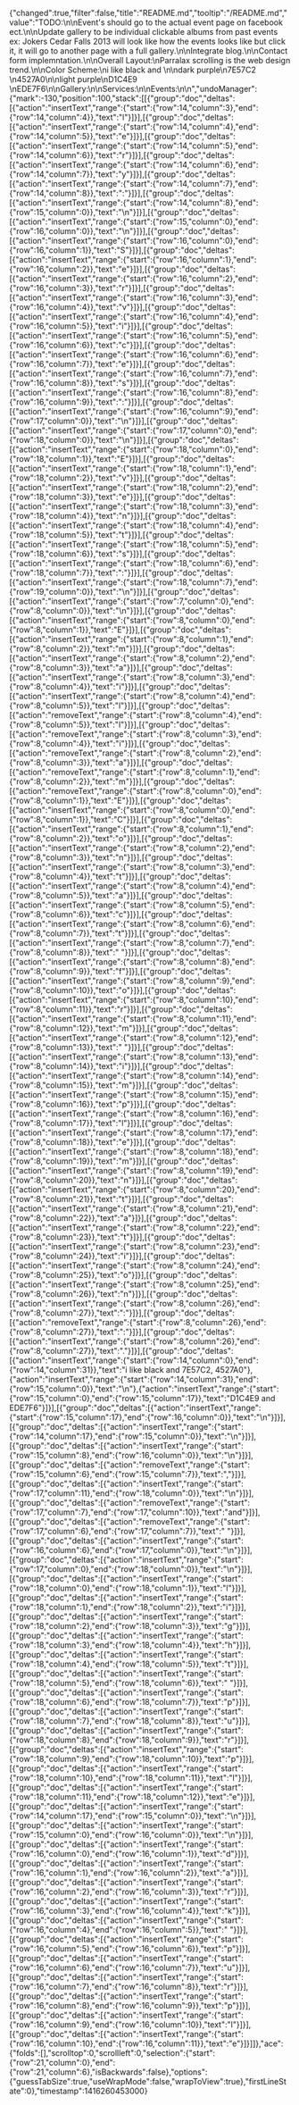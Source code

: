 {"changed":true,"filter":false,"title":"README.md","tooltip":"/README.md","value":"TODO:\n\nEvent's should go to the actual event page on facebook ect.\n\nUpdate gallery to be individual clickable albums from past events ex: Jokers Cedar Falls 2013 will look like how the events looks like but click it, it will go to another page with a full gallery.\n\nIntegrate blog.\n\nContact form implemntation.\n\nOverall Layout:\nParralax scrolling is the web design trend.\n\nColor Scheme:\ni like black and \n\ndark purple\n7E57C2 \n4527A0\n\nlight purple\nD1C4E9 \nEDE7F6\n\nGallery:\n\nServices:\n\nEvents:\n\n","undoManager":{"mark":-130,"position":100,"stack":[[{"group":"doc","deltas":[{"action":"insertText","range":{"start":{"row":14,"column":3},"end":{"row":14,"column":4}},"text":"l"}]}],[{"group":"doc","deltas":[{"action":"insertText","range":{"start":{"row":14,"column":4},"end":{"row":14,"column":5}},"text":"e"}]}],[{"group":"doc","deltas":[{"action":"insertText","range":{"start":{"row":14,"column":5},"end":{"row":14,"column":6}},"text":"r"}]}],[{"group":"doc","deltas":[{"action":"insertText","range":{"start":{"row":14,"column":6},"end":{"row":14,"column":7}},"text":"y"}]}],[{"group":"doc","deltas":[{"action":"insertText","range":{"start":{"row":14,"column":7},"end":{"row":14,"column":8}},"text":":"}]}],[{"group":"doc","deltas":[{"action":"insertText","range":{"start":{"row":14,"column":8},"end":{"row":15,"column":0}},"text":"\n"}]}],[{"group":"doc","deltas":[{"action":"insertText","range":{"start":{"row":15,"column":0},"end":{"row":16,"column":0}},"text":"\n"}]}],[{"group":"doc","deltas":[{"action":"insertText","range":{"start":{"row":16,"column":0},"end":{"row":16,"column":1}},"text":"S"}]}],[{"group":"doc","deltas":[{"action":"insertText","range":{"start":{"row":16,"column":1},"end":{"row":16,"column":2}},"text":"e"}]}],[{"group":"doc","deltas":[{"action":"insertText","range":{"start":{"row":16,"column":2},"end":{"row":16,"column":3}},"text":"r"}]}],[{"group":"doc","deltas":[{"action":"insertText","range":{"start":{"row":16,"column":3},"end":{"row":16,"column":4}},"text":"v"}]}],[{"group":"doc","deltas":[{"action":"insertText","range":{"start":{"row":16,"column":4},"end":{"row":16,"column":5}},"text":"i"}]}],[{"group":"doc","deltas":[{"action":"insertText","range":{"start":{"row":16,"column":5},"end":{"row":16,"column":6}},"text":"c"}]}],[{"group":"doc","deltas":[{"action":"insertText","range":{"start":{"row":16,"column":6},"end":{"row":16,"column":7}},"text":"e"}]}],[{"group":"doc","deltas":[{"action":"insertText","range":{"start":{"row":16,"column":7},"end":{"row":16,"column":8}},"text":"s"}]}],[{"group":"doc","deltas":[{"action":"insertText","range":{"start":{"row":16,"column":8},"end":{"row":16,"column":9}},"text":":"}]}],[{"group":"doc","deltas":[{"action":"insertText","range":{"start":{"row":16,"column":9},"end":{"row":17,"column":0}},"text":"\n"}]}],[{"group":"doc","deltas":[{"action":"insertText","range":{"start":{"row":17,"column":0},"end":{"row":18,"column":0}},"text":"\n"}]}],[{"group":"doc","deltas":[{"action":"insertText","range":{"start":{"row":18,"column":0},"end":{"row":18,"column":1}},"text":"E"}]}],[{"group":"doc","deltas":[{"action":"insertText","range":{"start":{"row":18,"column":1},"end":{"row":18,"column":2}},"text":"v"}]}],[{"group":"doc","deltas":[{"action":"insertText","range":{"start":{"row":18,"column":2},"end":{"row":18,"column":3}},"text":"e"}]}],[{"group":"doc","deltas":[{"action":"insertText","range":{"start":{"row":18,"column":3},"end":{"row":18,"column":4}},"text":"n"}]}],[{"group":"doc","deltas":[{"action":"insertText","range":{"start":{"row":18,"column":4},"end":{"row":18,"column":5}},"text":"t"}]}],[{"group":"doc","deltas":[{"action":"insertText","range":{"start":{"row":18,"column":5},"end":{"row":18,"column":6}},"text":"s"}]}],[{"group":"doc","deltas":[{"action":"insertText","range":{"start":{"row":18,"column":6},"end":{"row":18,"column":7}},"text":":"}]}],[{"group":"doc","deltas":[{"action":"insertText","range":{"start":{"row":18,"column":7},"end":{"row":19,"column":0}},"text":"\n"}]}],[{"group":"doc","deltas":[{"action":"insertText","range":{"start":{"row":7,"column":0},"end":{"row":8,"column":0}},"text":"\n"}]}],[{"group":"doc","deltas":[{"action":"insertText","range":{"start":{"row":8,"column":0},"end":{"row":8,"column":1}},"text":"E"}]}],[{"group":"doc","deltas":[{"action":"insertText","range":{"start":{"row":8,"column":1},"end":{"row":8,"column":2}},"text":"m"}]}],[{"group":"doc","deltas":[{"action":"insertText","range":{"start":{"row":8,"column":2},"end":{"row":8,"column":3}},"text":"a"}]}],[{"group":"doc","deltas":[{"action":"insertText","range":{"start":{"row":8,"column":3},"end":{"row":8,"column":4}},"text":"i"}]}],[{"group":"doc","deltas":[{"action":"insertText","range":{"start":{"row":8,"column":4},"end":{"row":8,"column":5}},"text":"l"}]}],[{"group":"doc","deltas":[{"action":"removeText","range":{"start":{"row":8,"column":4},"end":{"row":8,"column":5}},"text":"l"}]}],[{"group":"doc","deltas":[{"action":"removeText","range":{"start":{"row":8,"column":3},"end":{"row":8,"column":4}},"text":"i"}]}],[{"group":"doc","deltas":[{"action":"removeText","range":{"start":{"row":8,"column":2},"end":{"row":8,"column":3}},"text":"a"}]}],[{"group":"doc","deltas":[{"action":"removeText","range":{"start":{"row":8,"column":1},"end":{"row":8,"column":2}},"text":"m"}]}],[{"group":"doc","deltas":[{"action":"removeText","range":{"start":{"row":8,"column":0},"end":{"row":8,"column":1}},"text":"E"}]}],[{"group":"doc","deltas":[{"action":"insertText","range":{"start":{"row":8,"column":0},"end":{"row":8,"column":1}},"text":"C"}]}],[{"group":"doc","deltas":[{"action":"insertText","range":{"start":{"row":8,"column":1},"end":{"row":8,"column":2}},"text":"o"}]}],[{"group":"doc","deltas":[{"action":"insertText","range":{"start":{"row":8,"column":2},"end":{"row":8,"column":3}},"text":"n"}]}],[{"group":"doc","deltas":[{"action":"insertText","range":{"start":{"row":8,"column":3},"end":{"row":8,"column":4}},"text":"t"}]}],[{"group":"doc","deltas":[{"action":"insertText","range":{"start":{"row":8,"column":4},"end":{"row":8,"column":5}},"text":"a"}]}],[{"group":"doc","deltas":[{"action":"insertText","range":{"start":{"row":8,"column":5},"end":{"row":8,"column":6}},"text":"c"}]}],[{"group":"doc","deltas":[{"action":"insertText","range":{"start":{"row":8,"column":6},"end":{"row":8,"column":7}},"text":"t"}]}],[{"group":"doc","deltas":[{"action":"insertText","range":{"start":{"row":8,"column":7},"end":{"row":8,"column":8}},"text":" "}]}],[{"group":"doc","deltas":[{"action":"insertText","range":{"start":{"row":8,"column":8},"end":{"row":8,"column":9}},"text":"f"}]}],[{"group":"doc","deltas":[{"action":"insertText","range":{"start":{"row":8,"column":9},"end":{"row":8,"column":10}},"text":"o"}]}],[{"group":"doc","deltas":[{"action":"insertText","range":{"start":{"row":8,"column":10},"end":{"row":8,"column":11}},"text":"r"}]}],[{"group":"doc","deltas":[{"action":"insertText","range":{"start":{"row":8,"column":11},"end":{"row":8,"column":12}},"text":"m"}]}],[{"group":"doc","deltas":[{"action":"insertText","range":{"start":{"row":8,"column":12},"end":{"row":8,"column":13}},"text":" "}]}],[{"group":"doc","deltas":[{"action":"insertText","range":{"start":{"row":8,"column":13},"end":{"row":8,"column":14}},"text":"i"}]}],[{"group":"doc","deltas":[{"action":"insertText","range":{"start":{"row":8,"column":14},"end":{"row":8,"column":15}},"text":"m"}]}],[{"group":"doc","deltas":[{"action":"insertText","range":{"start":{"row":8,"column":15},"end":{"row":8,"column":16}},"text":"p"}]}],[{"group":"doc","deltas":[{"action":"insertText","range":{"start":{"row":8,"column":16},"end":{"row":8,"column":17}},"text":"l"}]}],[{"group":"doc","deltas":[{"action":"insertText","range":{"start":{"row":8,"column":17},"end":{"row":8,"column":18}},"text":"e"}]}],[{"group":"doc","deltas":[{"action":"insertText","range":{"start":{"row":8,"column":18},"end":{"row":8,"column":19}},"text":"m"}]}],[{"group":"doc","deltas":[{"action":"insertText","range":{"start":{"row":8,"column":19},"end":{"row":8,"column":20}},"text":"n"}]}],[{"group":"doc","deltas":[{"action":"insertText","range":{"start":{"row":8,"column":20},"end":{"row":8,"column":21}},"text":"t"}]}],[{"group":"doc","deltas":[{"action":"insertText","range":{"start":{"row":8,"column":21},"end":{"row":8,"column":22}},"text":"a"}]}],[{"group":"doc","deltas":[{"action":"insertText","range":{"start":{"row":8,"column":22},"end":{"row":8,"column":23}},"text":"t"}]}],[{"group":"doc","deltas":[{"action":"insertText","range":{"start":{"row":8,"column":23},"end":{"row":8,"column":24}},"text":"i"}]}],[{"group":"doc","deltas":[{"action":"insertText","range":{"start":{"row":8,"column":24},"end":{"row":8,"column":25}},"text":"o"}]}],[{"group":"doc","deltas":[{"action":"insertText","range":{"start":{"row":8,"column":25},"end":{"row":8,"column":26}},"text":"n"}]}],[{"group":"doc","deltas":[{"action":"insertText","range":{"start":{"row":8,"column":26},"end":{"row":8,"column":27}},"text":":"}]}],[{"group":"doc","deltas":[{"action":"removeText","range":{"start":{"row":8,"column":26},"end":{"row":8,"column":27}},"text":":"}]}],[{"group":"doc","deltas":[{"action":"insertText","range":{"start":{"row":8,"column":26},"end":{"row":8,"column":27}},"text":"."}]}],[{"group":"doc","deltas":[{"action":"insertText","range":{"start":{"row":14,"column":0},"end":{"row":14,"column":31}},"text":"i like black and 7E57C2, 4527A0"},{"action":"insertText","range":{"start":{"row":14,"column":31},"end":{"row":15,"column":0}},"text":"\n"},{"action":"insertText","range":{"start":{"row":15,"column":0},"end":{"row":15,"column":17}},"text":"D1C4E9 and EDE7F6"}]}],[{"group":"doc","deltas":[{"action":"insertText","range":{"start":{"row":15,"column":17},"end":{"row":16,"column":0}},"text":"\n"}]}],[{"group":"doc","deltas":[{"action":"insertText","range":{"start":{"row":14,"column":17},"end":{"row":15,"column":0}},"text":"\n"}]}],[{"group":"doc","deltas":[{"action":"insertText","range":{"start":{"row":15,"column":8},"end":{"row":16,"column":0}},"text":"\n"}]}],[{"group":"doc","deltas":[{"action":"removeText","range":{"start":{"row":15,"column":6},"end":{"row":15,"column":7}},"text":","}]}],[{"group":"doc","deltas":[{"action":"insertText","range":{"start":{"row":17,"column":11},"end":{"row":18,"column":0}},"text":"\n"}]}],[{"group":"doc","deltas":[{"action":"removeText","range":{"start":{"row":17,"column":7},"end":{"row":17,"column":10}},"text":"and"}]}],[{"group":"doc","deltas":[{"action":"removeText","range":{"start":{"row":17,"column":6},"end":{"row":17,"column":7}},"text":" "}]}],[{"group":"doc","deltas":[{"action":"insertText","range":{"start":{"row":16,"column":6},"end":{"row":17,"column":0}},"text":"\n"}]}],[{"group":"doc","deltas":[{"action":"insertText","range":{"start":{"row":17,"column":0},"end":{"row":18,"column":0}},"text":"\n"}]}],[{"group":"doc","deltas":[{"action":"insertText","range":{"start":{"row":18,"column":0},"end":{"row":18,"column":1}},"text":"l"}]}],[{"group":"doc","deltas":[{"action":"insertText","range":{"start":{"row":18,"column":1},"end":{"row":18,"column":2}},"text":"i"}]}],[{"group":"doc","deltas":[{"action":"insertText","range":{"start":{"row":18,"column":2},"end":{"row":18,"column":3}},"text":"g"}]}],[{"group":"doc","deltas":[{"action":"insertText","range":{"start":{"row":18,"column":3},"end":{"row":18,"column":4}},"text":"h"}]}],[{"group":"doc","deltas":[{"action":"insertText","range":{"start":{"row":18,"column":4},"end":{"row":18,"column":5}},"text":"t"}]}],[{"group":"doc","deltas":[{"action":"insertText","range":{"start":{"row":18,"column":5},"end":{"row":18,"column":6}},"text":" "}]}],[{"group":"doc","deltas":[{"action":"insertText","range":{"start":{"row":18,"column":6},"end":{"row":18,"column":7}},"text":"p"}]}],[{"group":"doc","deltas":[{"action":"insertText","range":{"start":{"row":18,"column":7},"end":{"row":18,"column":8}},"text":"u"}]}],[{"group":"doc","deltas":[{"action":"insertText","range":{"start":{"row":18,"column":8},"end":{"row":18,"column":9}},"text":"r"}]}],[{"group":"doc","deltas":[{"action":"insertText","range":{"start":{"row":18,"column":9},"end":{"row":18,"column":10}},"text":"p"}]}],[{"group":"doc","deltas":[{"action":"insertText","range":{"start":{"row":18,"column":10},"end":{"row":18,"column":11}},"text":"l"}]}],[{"group":"doc","deltas":[{"action":"insertText","range":{"start":{"row":18,"column":11},"end":{"row":18,"column":12}},"text":"e"}]}],[{"group":"doc","deltas":[{"action":"insertText","range":{"start":{"row":14,"column":17},"end":{"row":15,"column":0}},"text":"\n"}]}],[{"group":"doc","deltas":[{"action":"insertText","range":{"start":{"row":15,"column":0},"end":{"row":16,"column":0}},"text":"\n"}]}],[{"group":"doc","deltas":[{"action":"insertText","range":{"start":{"row":16,"column":0},"end":{"row":16,"column":1}},"text":"d"}]}],[{"group":"doc","deltas":[{"action":"insertText","range":{"start":{"row":16,"column":1},"end":{"row":16,"column":2}},"text":"a"}]}],[{"group":"doc","deltas":[{"action":"insertText","range":{"start":{"row":16,"column":2},"end":{"row":16,"column":3}},"text":"r"}]}],[{"group":"doc","deltas":[{"action":"insertText","range":{"start":{"row":16,"column":3},"end":{"row":16,"column":4}},"text":"k"}]}],[{"group":"doc","deltas":[{"action":"insertText","range":{"start":{"row":16,"column":4},"end":{"row":16,"column":5}},"text":" "}]}],[{"group":"doc","deltas":[{"action":"insertText","range":{"start":{"row":16,"column":5},"end":{"row":16,"column":6}},"text":"p"}]}],[{"group":"doc","deltas":[{"action":"insertText","range":{"start":{"row":16,"column":6},"end":{"row":16,"column":7}},"text":"u"}]}],[{"group":"doc","deltas":[{"action":"insertText","range":{"start":{"row":16,"column":7},"end":{"row":16,"column":8}},"text":"r"}]}],[{"group":"doc","deltas":[{"action":"insertText","range":{"start":{"row":16,"column":8},"end":{"row":16,"column":9}},"text":"p"}]}],[{"group":"doc","deltas":[{"action":"insertText","range":{"start":{"row":16,"column":9},"end":{"row":16,"column":10}},"text":"l"}]}],[{"group":"doc","deltas":[{"action":"insertText","range":{"start":{"row":16,"column":10},"end":{"row":16,"column":11}},"text":"e"}]}]]},"ace":{"folds":[],"scrolltop":0,"scrollleft":0,"selection":{"start":{"row":21,"column":0},"end":{"row":21,"column":6},"isBackwards":false},"options":{"guessTabSize":true,"useWrapMode":false,"wrapToView":true},"firstLineState":0},"timestamp":1416260453000}